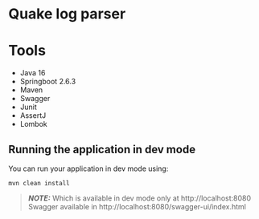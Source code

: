 # Quake log parser

# Tools
* Java 16
* Springboot 2.6.3
* Maven
* Swagger
* Junit
* AssertJ
* Lombok

## Running the application in dev mode

You can run your application in dev mode using:
```shell script
mvn clean install
```

> **_NOTE:_**  Which is available in dev mode only at http://localhost:8080
> Swagger available in http://localhost:8080/swagger-ui/index.html
